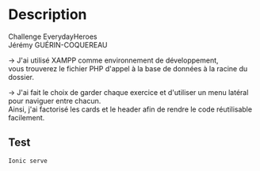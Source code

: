 # Description

Challenge EverydayHeroes  
Jérémy GUÉRIN-COQUEREAU  

   -> J'ai utilisé XAMPP comme environnement de développement,  
vous trouverez le fichier PHP d'appel à la base de données à la racine du dossier.

   -> J'ai fait le choix de garder chaque exercice et d'utiliser un menu latéral pour naviguer entre chacun.  
 Ainsi, j'ai factorisé les cards et le header afin de rendre le code réutilisable facilement.

## Test


```bash
Ionic serve
```